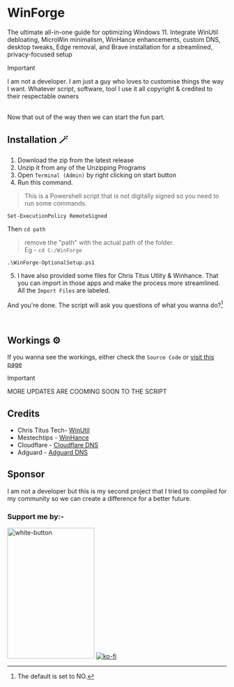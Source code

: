 # WinForge
The ultimate all-in-one guide for optimizing Windows 11. Integrate WinUtil debloating, MicroWin minimalism, WinHance enhancements, custom DNS, desktop tweaks, Edge removal, and Brave installation for a streamlined, privacy-focused setup

> [!IMPORTANT]
> I am not a developer. I am just a guy who loves to customise things the way I want. Whatever script, software, tool I use it all copyright & credited to their respectable owners

<Br>
Now that out of the way then we can start the fun part.
<Br>

## Installation 🪄
1. Download the zip from the latest release
2. Unzip it from any of the Unzipping Programs
3. Open `Terminal (Admin)` by right clicking on start button
4. Run this command.

> This is a Powershell script that is not digitally signed so you need to run some commands.

```
Set-ExecutionPolicy RemoteSigned
```

Then `cd path` 
> remove the "path" with the actual path of the folder. <br>
> Eg - `cd C:/WinForge`

```
.\WinForge-OptionalSetup.ps1
```
5. I have also provided some files for Chris Titus Utlity & Winhance. That you can import in those apps and make the process more streamlined. All the `Import Files` are labeled.

And you're done. The script will ask you questions of what you wanna do?[^1]

[^1]: The default is set to NO.

<br>

## Workings ⚙️
If you wanna see the workings, either check the `Source Code` or [visit this page](.gitignore/working.md)

> [!IMPORTANT]
> MORE UPDATES ARE COOMING SOON TO THE SCRIPT

## Credits
* Chris Titus Tech- [WinUtil](https://github.com/ChrisTitusTech/winutil)
* Mestechtips - [WinHance](https://github.com/memstechtips/Winhance)
* Cloudflare - [Cloudflare DNS](https://developers.cloudflare.com/1.1.1.1/setup/)
* Adguard - [Adguard DNS](https://adguard-dns.io/en/public-dns.html)

## Sponsor
I am not a developer but this is my second project that I tried to compiled for my community so we can create a difference for a better future.
<br>

### Support me by:-

<a href="https://www.buymeacoffee.com/mrdarksidetm" target="_blank"><img width="200" height="300" alt="white-button" src="https://github.com/user-attachments/assets/77b9976a-8a40-49e7-bdd6-de35bd8c6203" /></a>
[![ko-fi](https://ko-fi.com/img/githubbutton_sm.svg)](https://ko-fi.com/H2H21N0OAT)
